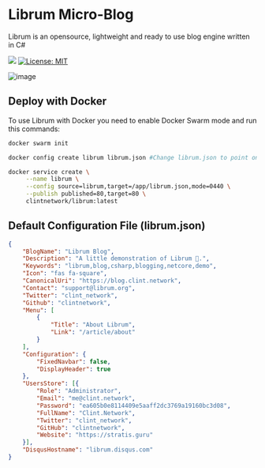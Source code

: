 # Librum Micro-Blog

Librum is an opensource, lightweight and ready to use blog engine written in C#

![](https://travis-ci.org/clintnetwork/librum.svg?branch=master)
[![License: MIT](https://img.shields.io/badge/License-MIT-yellow.svg)](https://opensource.org/licenses/MIT)

![image](https://user-images.githubusercontent.com/5221349/55356726-b4355880-54cb-11e9-9bcc-7b1d60c2ff5e.png)

## Deploy with Docker

To use Librum with Docker you need to enable Docker Swarm mode and run this commands:

```bash
docker swarm init

docker config create librum librum.json #Change librum.json to point on a valid configuration file

docker service create \
     --name librum \
     --config source=librum,target=/app/librum.json,mode=0440 \
     --publish published=80,target=80 \
     clintnetwork/librum:latest
```

## Default Configuration File (librum.json)

```json
{
    "BlogName": "Librum Blog",
    "Description": "A little demonstration of Librum 🚀.",
    "Keywords": "librum,blog,csharp,blogging,netcore,demo",
    "Icon": "fas fa-square",
    "CanonicalUri": "https://blog.clint.network",
    "Contact": "support@librum.org",
    "Twitter": "clint_network",
    "Github": "clintnetwork",
    "Menu": [
        {
            "Title": "About Librum",
            "Link": "/article/about"
        }
    ],
    "Configuration": {
        "FixedNavbar": false,
        "DisplayHeader": true
    },
    "UsersStore": [{
        "Role": "Administrator",
        "Email": "me@clint.network",
        "Password": "ea605b0e8114409e5aaff2dc3769a19160bc3d08",
        "FullName": "Clint.Network",
        "Twitter": "clint_network",
        "GitHub": "clintnetwork",
        "Website": "https://stratis.guru"
    }],
    "DisqusHostname": "librum.disqus.com"
}
```
